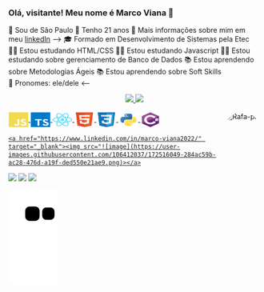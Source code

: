 ### Olá, visitante! Meu nome é Marco Viana 👋
 👾 Sou de São Paulo
 👾 Tenho 21 anos
 👾 Mais informações sobre mim em meu [linkedIn](https://www.linkedin.com/in/marco-viana2022/)
-->
 🎓 Formado em Desenvolvimento de Sistemas pela Etec
 🧑‍🎓 Estou estudando HTML/CSS
 🧑‍🎓 Estou estudando Javascript
 🧑‍🎓 Estou estudando sobre gerenciamento de Banco de Dados
 📚 Estou aprendendo sobre Metodologias Ágeis
 📚 Estou aprendendo sobre Soft Skills   
 🌱 Pronomes: ele/dele
<--
<div align="center">
  <a href="https://github.com/MarcoViana0303">
  <img height="180em" src="https://github-readme-stats.vercel.app/api?username=MarcoViana0303&show_icons=true&theme=dracula&include_all_commits=true&count_private=true"/>
  <img height="180em" src="https://github-readme-stats.vercel.app/api/top-langs/?username=MarcoViana0303&layout=compact&langs_count=7&theme=dracula"/>
   
   </div>
<div style="display: inline_block"><br>
  <img align="center" alt="Rafa-Js" height="30" width="40" src="https://raw.githubusercontent.com/devicons/devicon/master/icons/javascript/javascript-plain.svg">
  <img align="center" alt="Rafa-Ts" height="30" width="40" src="https://raw.githubusercontent.com/devicons/devicon/master/icons/typescript/typescript-plain.svg">
  <img align="center" alt="Rafa-React" height="30" width="40" src="https://raw.githubusercontent.com/devicons/devicon/master/icons/react/react-original.svg">
  <img align="center" alt="Rafa-HTML" height="30" width="40" src="https://raw.githubusercontent.com/devicons/devicon/master/icons/html5/html5-original.svg">
  <img align="center" alt="Rafa-CSS" height="30" width="40" src="https://raw.githubusercontent.com/devicons/devicon/master/icons/css3/css3-original.svg">
  <img align="center" alt="Rafa-Python" height="30" width="40" src="https://raw.githubusercontent.com/devicons/devicon/master/icons/python/python-original.svg">
  <img align="center" alt="Rafa-Csharp" height="30" width="40" src="https://raw.githubusercontent.com/devicons/devicon/master/icons/csharp/csharp-original.svg">
  <img align="right" alt="Rafa-pic" height="150" style="border-radius:50px;" src="https://media.discordapp.net/attachments/639956127056134178/890373478988013628/Publicacoes_Instagram_1_1.png?width=676&height=676">
</div>

 <div> 
  
  
 	<a href="https://www.linkedin.com/in/marco-viana2022/" target="_blank"><img src="![image](https://user-images.githubusercontent.com/106412037/172516049-284ac59b-ac28-476d-a19f-ded550e21ae9.png)></a>


 <a href="https://discord.gg/wagxzStdcR" target="_blank"><img src="https://img.shields.io/badge/Discord-7289DA?style=for-the-badge&logo=discord&logoColor=white" target="_blank"></a> 
  <a href = "mailto:contatorafaballerini@gmail.com"><img src="https://img.shields.io/badge/-Gmail-%23333?style=for-the-badge&logo=gmail&logoColor=white" target="_blank"></a>
  <a href="https://www.linkedin.com/in/rafaella-ballerini-45875016a" target="_blank"><img src="https://img.shields.io/badge/-LinkedIn-%230077B5?style=for-the-badge&logo=linkedin&logoColor=white" target="_blank"></a> 
 
  ![Snake animation](https://github.com/rafaballerini/rafaballerini/blob/output/github-contribution-grid-snake.svg)
 
</div>
